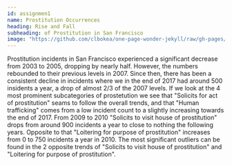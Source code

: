```yaml
---
id: assignmen1
name: Prostitution Occurrences
heading: Rise and Fall
subheading: of Prostitution in San Francisco
image: "https://github.com/clbokea/one-page-wonder-jekyll/raw/gh-pages/area_chart.png"
---
```


Prostitution incidents in San Francisco experienced a significant decrease from 2003 to 2005, dropping by nearly half. However, the numbers rebounded to their previous levels in 2007. Since then, there has been a consistent decline in incidents where we in the end of 2017 had around 500 insidents a year, a drop of almost 2/3 of the 2007 levels. If we look at the 4 most prominent subcategories of prostetution we see that "Solicits for act of prostitution" seams to follow the overall trends, and that "Human trafficking" comes from a low incident count to a slightly increasing towards the end of 2017. From 2009 to 2010 "Solicits to visit house of prostitution" drops from around 900 incidents a year to close to nothing the following years. Opposite to that "Loitering for purpose of prostitution" increases from 0 to 750 incidents a year in 2010. The most significant outliers can be found in the 2 opposite trends of "Solicits to visit house of prostitution" and "Loitering for purpose of prostitution".

